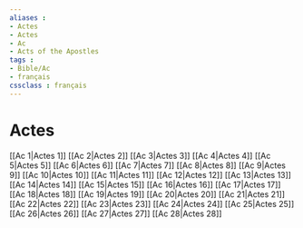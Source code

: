 ```yaml
---
aliases : 
- Actes
- Actes
- Ac
- Acts of the Apostles
tags : 
- Bible/Ac
- français
cssclass : français
---
```


# Actes

[[Ac 1|Actes 1]]
[[Ac 2|Actes 2]]
[[Ac 3|Actes 3]]
[[Ac 4|Actes 4]]
[[Ac 5|Actes 5]]
[[Ac 6|Actes 6]]
[[Ac 7|Actes 7]]
[[Ac 8|Actes 8]]
[[Ac 9|Actes 9]]
[[Ac 10|Actes 10]]
[[Ac 11|Actes 11]]
[[Ac 12|Actes 12]]
[[Ac 13|Actes 13]]
[[Ac 14|Actes 14]]
[[Ac 15|Actes 15]]
[[Ac 16|Actes 16]]
[[Ac 17|Actes 17]]
[[Ac 18|Actes 18]]
[[Ac 19|Actes 19]]
[[Ac 20|Actes 20]]
[[Ac 21|Actes 21]]
[[Ac 22|Actes 22]]
[[Ac 23|Actes 23]]
[[Ac 24|Actes 24]]
[[Ac 25|Actes 25]]
[[Ac 26|Actes 26]]
[[Ac 27|Actes 27]]
[[Ac 28|Actes 28]]
